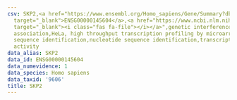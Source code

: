 ```yaml
---
csv: SKP2,<a href="https://www.ensembl.org/Homo_sapiens/Gene/Summary?db=core;g=ENSG00000145604"
  target="_blank">ENSG00000145604</a>,<a href="https://www.ncbi.nlm.nih.gov/pubmed/17216044"
  target="_blank"><i class="fas fa-file"></i></a>",genetic interference,functional
  association,HeLa, high throughput transcription profiling by microarray,nucleotide
  sequence identification,nucleotide sequence identification,transcriptional regulation,down-regulates
  activity
data_alias: SKP2
data_id: ENSG00000145604
data_numevidence: 1
data_species: Homo sapiens
data_taxid: '9606'
title: SKP2
---
```

